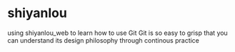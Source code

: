 # shiyanlou
using shiyanlou_web to learn how to use Git
Git is so easy to grisp that you can understand its design philosophy through continous practice 
